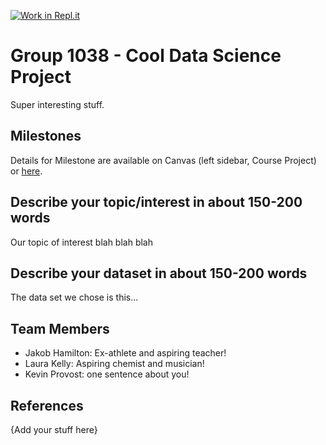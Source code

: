 [![Work in Repl.it](https://classroom.github.com/assets/work-in-replit-14baed9a392b3a25080506f3b7b6d57f295ec2978f6f33ec97e36a161684cbe9.svg)](https://classroom.github.com/online_ide?assignment_repo_id=362204&assignment_repo_type=GroupAssignmentRepo)
# Group 1038 - Cool Data Science Project

Super interesting stuff.

## Milestones

Details for Milestone are available on Canvas (left sidebar, Course Project) or [here](https://firas.moosvi.com/courses/data301/project/milestone01.html).

## Describe your topic/interest in about 150-200 words

Our topic of interest blah blah blah

## Describe your dataset in about 150-200 words

The data set we chose is this...

## Team Members

- Jakob Hamilton: Ex-athlete and aspiring teacher!
- Laura Kelly: Aspiring chemist and musician!
- Kevin Provost: one sentence about you!

## References

{Add your stuff here}
